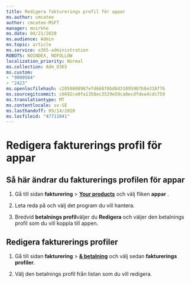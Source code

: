 ```yaml
---
title: Redigera fakturerings profil för appar
ms.author: cmcatee
author: cmcatee-MSFT
manager: mnirkhe
ms.date: 04/21/2020
ms.audience: Admin
ms.topic: article
ms.service: o365-administration
ROBOTS: NOINDEX, NOFOLLOW
localization_priority: Normal
ms.collection: Adm_O365
ms.custom:
- "9000564"
- "2423"
ms.openlocfilehash: c2059808987efd668f8bd8d31095907b8e318f76
ms.sourcegitcommit: c6692ce0fa1358ec3529e59ca0ecdfdea4cdc759
ms.translationtype: MT
ms.contentlocale: sv-SE
ms.lasthandoff: 09/14/2020
ms.locfileid: "47711041"
---
```

# <a name="edit-billing-profile-for-apps"></a>Redigera fakturerings profil för appar

## <a name="to-change-the-billing-profile-on-apps"></a>Så här ändrar du fakturerings profilen för appar

1. Gå till sidan **fakturering**  >  **[Your products](https://go.microsoft.com/fwlink/p/?linkid=842054)** och välj fliken **appar** .

2. Leta reda på och välj det program du vill hantera.  

3. Bredvid **betalnings profil**väljer du **Redigera** och väljer den betalnings profil som du vill koppla till appen.

## <a name="edit-billing-profiles"></a>Redigera fakturerings profiler

1. Gå till sidan **fakturering**  >  **[& betalning](https://go.microsoft.com/fwlink/p/?linkid=848039)** och välj sedan **fakturerings profiler**.

2. Välj den betalnings profil från listan som du vill redigera.